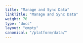 ```yaml
---
title: "Manage and Sync Data"
linkTitle: "Manage and Sync Data"
weight: 70
type: "docs"
layout: "empty"
canonical: "/platform/data/"
---
```

